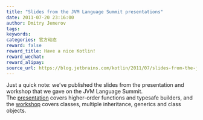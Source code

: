 ```yaml
---
title: "Slides from the JVM Language Summit presentations"
date: 2011-07-20 23:16:00
author: Dmitry Jemerov
tags:
keywords:
categories: 官方动态
reward: false
reward_title: Have a nice Kotlin!
reward_wechat:
reward_alipay:
source_url: https://blog.jetbrains.com/kotlin/2011/07/slides-from-the-jvm-language-summit-presentations/
---
```


Just a quick note: we’ve published the slides from the presentation and workshop that we gave on the JVM Language Summit.<br/>
The  [presentation](http://confluence.jetbrains.net/download/attachments/40702623/JVMLS_talk_2011.pdf?version=1&modificationDate=1311201742425)  covers higher-order functions and typesafe builders, and the  [workshop](http://confluence.jetbrains.net/download/attachments/40702623/JVMLS_workshop_2011.pdf?version=1&modificationDate=1311201781543)  covers classes, multiple inheritance, generics and class objects.

